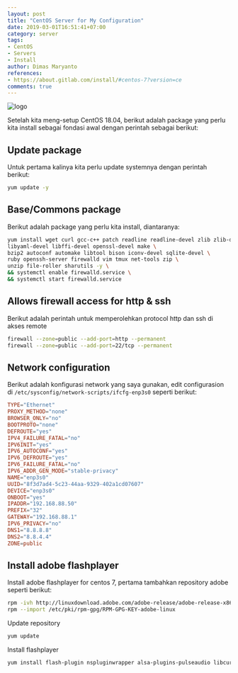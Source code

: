 ```yaml
---
layout: post
title: "CentOS Server for My Configuration"
date: 2019-03-01T16:51:41+07:00
category: server
tags: 
- CentOS
- Servers
- Install
author: Dimas Maryanto
references:
- https://about.gitlab.com/install/#centos-7?version=ce
comments: true
---
```


![logo]({{site.baseurl}}/assets/img/posts/centos-server-18-04/centos.png)

Setelah kita meng-setup CentOS 18.04, berikut adalah package yang perlu kita install sebagai fondasi awal dengan perintah sebagai berikut:

<!--more-->

## Update package

Untuk pertama kalinya kita perlu update systemnya dengan perintah berikut:

```bash
yum update -y
```

## Base/Commons package

Berikut adalah package yang perlu kita install, diantaranya:

```bash
yum install wget curl gcc-c++ patch readline readline-devel zlib zlib-devel \
libyaml-devel libffi-devel openssl-devel make \
bzip2 autoconf automake libtool bison iconv-devel sqlite-devel \
ruby openssh-server firewalld vim tmux net-tools zip \
unzip file-roller sharutils -y \
&& systemctl enable firewalld.service \
&& systemctl start firewalld.service
```

## Allows firewall access for http & ssh

Berikut adalah perintah untuk memperolehkan protocol http dan ssh di akses remote

```bash
firewall --zone=public --add-port=http --permanent
firewall --zone=public --add-port=22/tcp --permanent
```

## Network configuration

Berikut adalah konfigurasi network yang saya gunakan, edit configurasion di `/etc/sysconfig/network-scripts/ifcfg-enp3s0` seperti berikut:

```conf
TYPE="Ethernet"
PROXY_METHOD="none"
BROWSER_ONLY="no"
BOOTPROTO="none"
DEFROUTE="yes"
IPV4_FAILURE_FATAL="no"
IPV6INIT="yes"
IPV6_AUTOCONF="yes"
IPV6_DEFROUTE="yes"
IPV6_FAILURE_FATAL="no"
IPV6_ADDR_GEN_MODE="stable-privacy"
NAME="enp3s0"
UUID="8f3d7ad4-5c23-44aa-9329-402a1cd07607"
DEVICE="enp3s0"
ONBOOT="yes"
IPADDR="192.168.88.50"
PREFIX="32"
GATEWAY="192.168.88.1"
IPV6_PRIVACY="no"
DNS1="8.8.8.8"
DNS2="8.8.4.4"
ZONE=public
```

## Install adobe flashplayer

Install adobe flashplayer for centos 7, pertama tambahkan repository adobe seperti berikut:

```bash
rpm -ivh http://linuxdownload.adobe.com/adobe-release/adobe-release-x86_64-1.0-1.noarch.rpm
rpm --import /etc/pki/rpm-gpg/RPM-GPG-KEY-adobe-linux
```

Update repository

```bash
yum update
```

Install flashplayer

```bash
yum install flash-plugin nspluginwrapper alsa-plugins-pulseaudio libcurl
```

